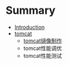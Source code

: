 # Summary

* [Introduction](README.md)
* [tomcat](tomcatyou-hua.md)
  * [tomcat镜像制作](tomcatyou-hua/tomcatjing-xiang-zhi-zuo.md)
  * tomcat性能调优
  * tomcat性能测试



